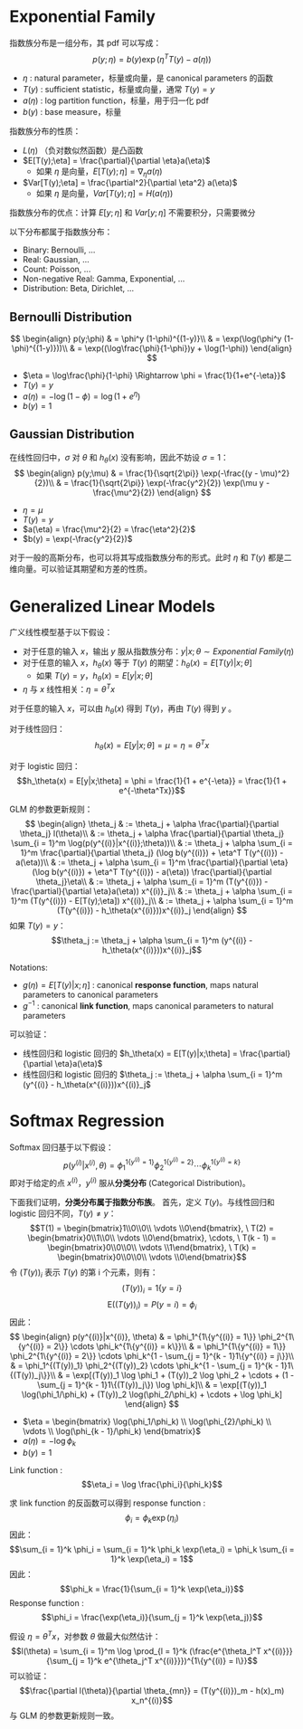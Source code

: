 # Exponential Family
指数族分布是一组分布，其 pdf 可以写成：
$$p(y;\eta) = b(y) \exp(\eta^T T(y) - a(\eta))$$
- $\eta$ : natural parameter，标量或向量，是 canonical parameters 的函数
- $T(y)$ : sufficient statistic，标量或向量，通常 $T(y) = y$
- $a(\eta)$ : log partition function，标量，用于归一化 pdf
- $b(y)$ : base measure，标量

指数族分布的性质：
- $L(\eta)$ （负对数似然函数）是凸函数
- $E[T(y);\eta] = \frac{\partial}{\partial \eta}a(\eta)$
	- 如果 $\eta$ 是向量，$E[T(y);\eta] = \nabla_\eta a(\eta)$
- $Var[T(y);\eta] = \frac{\partial^2}{\partial \eta^2} a(\eta)$
	- 如果 $\eta$ 是向量，$Var[T(y);\eta] = H(a(\eta))$

指数族分布的优点：计算 $E[y;\eta]$ 和 $Var[y;\eta]$ 不需要积分，只需要微分

以下分布都属于指数族分布：
- Binary: Bernoulli, ...
- Real: Gaussian, ...
- Count: Poisson, ...
- Non-negative Real: Gamma, Exponential, ...
- Distribution: Beta, Dirichlet, ...

## Bernoulli Distribution
$$
\begin{align}
p(y;\phi) & = \phi^y (1-\phi)^{(1-y)}\\
& = \exp(\log(\phi^y (1-\phi)^{(1-y)}))\\
& = \exp((\log\frac{\phi}{1-\phi})y + \log(1-\phi))
\end{align}
$$
- $\eta = \log\frac{\phi}{1-\phi} \Rightarrow \phi = \frac{1}{1+e^{-\eta}}$
- $T(y) = y$
- $a(\eta) = -\log(1-\phi) = \log(1+e^\eta)$
- $b(y) = 1$

## Gaussian Distribution
在线性回归中，$\sigma$ 对 $\theta$ 和 $h_\theta(x)$ 没有影响，因此不妨设 $\sigma = 1$：
$$
\begin{align}
p(y;\mu) & = \frac{1}{\sqrt{2\pi}} \exp(-\frac{(y - \mu)^2}{2})\\
& = \frac{1}{\sqrt{2\pi}} \exp(-\frac{y^2}{2}) \exp(\mu y - \frac{\mu^2}{2})
\end{align}
$$
- $\eta = \mu$
- $T(y) = y$
- $a(\eta) = \frac{\mu^2}{2} = \frac{\eta^2}{2}$
- $b(y) = \exp(-\frac{y^2}{2})$

对于一般的高斯分布，也可以将其写成指数族分布的形式。此时 $\eta$ 和 $T(y)$ 都是二维向量。可以验证其期望和方差的性质。

# Generalized Linear Models
广义线性模型基于以下假设：
- 对于任意的输入 $x$，输出 $y$ 服从指数族分布：$y | x ; \theta \sim Exponential \ Family(\eta)$ 
- 对于任意的输入 $x$，$h_\theta(x)$ 等于 $T(y)$ 的期望：$h_\theta(x) = E[T(y)|x;\theta]$
	- 如果 $T(y) = y$，$h_\theta(x) = E[y|x;\theta]$
- $\eta$ 与 $x$ 线性相关：$\eta = \theta^T x$

对于任意的输入 $x$，可以由 $h_\theta(x)$ 得到 $T(y)$，再由 $T(y)$ 得到 $y$ 。

对于线性回归：
$$h_\theta(x) = E[y|x;\theta] = \mu = \eta = \theta^T x$$

对于 logistic 回归：
$$h_\theta(x) = E[y|x;\theta] = \phi = \frac{1}{1 + e^{-\eta}} = \frac{1}{1 + e^{-\theta^Tx}}$$

GLM 的参数更新规则：
$$
\begin{align}
\theta_j & := \theta_j + \alpha \frac{\partial}{\partial \theta_j} l(\theta)\\
& := \theta_j + \alpha \frac{\partial}{\partial \theta_j} \sum_{i = 1}^m \log(p(y^{(i)}|x^{(i)};\theta))\\
& := \theta_j + \alpha \sum_{i = 1}^m \frac{\partial}{\partial \theta_j}  (\log b(y^{(i)}) + \eta^T T(y^{(i)}) - a(\eta))\\
& := \theta_j + \alpha \sum_{i = 1}^m \frac{\partial}{\partial \eta}  (\log b(y^{(i)}) + \eta^T T(y^{(i)}) - a(\eta)) \frac{\partial}{\partial \theta_j}\eta\\
& := \theta_j + \alpha \sum_{i = 1}^m (T(y^{(i)}) - \frac{\partial}{\partial \eta}a(\eta)) x^{(i)}_j\\
& := \theta_j + \alpha \sum_{i = 1}^m (T(y^{(i)}) - E[T(y);\eta]) x^{(i)}_j\\
& := \theta_j + \alpha \sum_{i = 1}^m (T(y^{(i)}) - h_\theta(x^{(i)}))x^{(i)}_j
\end{align}
$$
如果 $T(y) = y$：
$$\theta_j := \theta_j + \alpha \sum_{i = 1}^m (y^{(i)} - h_\theta(x^{(i)}))x^{(i)}_j$$

Notations:
- $g(\eta) = E[T(y)|x;\eta]$ : canonical **response function**, maps natural parameters to canonical parameters 
- $g^{-1}$ : canonical **link function**, maps canonical parameters to natural parameters

可以验证：
- 线性回归和 logistic 回归的 $h_\theta(x) = E[T(y)|x;\theta] = \frac{\partial}{\partial \eta}a(\eta)$
- 线性回归和 logistic 回归的 $\theta_j := \theta_j + \alpha \sum_{i = 1}^m (y^{(i)} - h_\theta(x^{(i)}))x^{(i)}_j$

# Softmax Regression
Softmax 回归基于以下假设：
$$p(y^{(i)}|x^{(i)}, \theta) = \phi_1^{1\{y^{(i)} = 1\}} \phi_2^{1\{y^{(i)} = 2\}} \cdots \phi_k^{1\{y^{(i)} = k\}}$$
即对于给定的点 $x^{(i)}$，$y^{(i)}$ 服从**分类分布** (Categorical Distribution)。

下面我们证明，**分类分布属于指数分布族**。
首先，定义 $T(y)$。与线性回归和 logistic 回归不同，$T(y) \neq y$：
$$T(1) = \begin{bmatrix}1\\0\\0\\ \vdots \\0\end{bmatrix}, \ T(2) = \begin{bmatrix}0\\1\\0\\ \vdots \\0\end{bmatrix}, \cdots, \ T(k - 1) = \begin{bmatrix}0\\0\\0\\ \vdots \\1\end{bmatrix}, \ T(k) = \begin{bmatrix}0\\0\\0\\ \vdots \\0\end{bmatrix}$$
令 $(T(y))_i$ 表示 $T(y)$ 的第 i 个元素，则有：
$$(T(y))_i = 1\{y = i\}$$
$$\mathrm{E}((T(y))_i) = P(y = i) = \phi_i$$
因此：
$$
\begin{align}
p(y^{(i)}|x^{(i)}, \theta) & = \phi_1^{1\{y^{(i)} = 1\}} \phi_2^{1\{y^{(i)} = 2\}} \cdots \phi_k^{1\{y^{(i)} = k\}}\\
& = \phi_1^{1\{y^{(i)} = 1\}} \phi_2^{1\{y^{(i)} = 2\}} \cdots \phi_k^{1 - \sum_{j = 1}^{k - 1}1\{y^{(i)} = j\}}\\
& = \phi_1^{(T(y))_1} \phi_2^{(T(y))_2} \cdots \phi_k^{1 - \sum_{j = 1}^{k - 1}1\{(T(y))_j\}}\\
& = \exp[(T(y))_1 \log \phi_1 + (T(y))_2 \log \phi_2 + \cdots + (1 - \sum_{j = 1}^{k - 1}1\{(T(y))_j\}) \log \phi_k]\\
& = \exp[(T(y))_1 \log(\phi_1/\phi_k) + (T(y))_2 \log(\phi_2/\phi_k) + \cdots + \log \phi_k]
\end{align}
$$
- $\eta = \begin{bmatrix} \log(\phi_1/\phi_k) \\ \log(\phi_{2}/\phi_k) \\ \vdots \\ \log(\phi_{k - 1}/\phi_k) \end{bmatrix}$
- $a(\eta) = -\log\phi_k$
- $b(y) = 1$

Link function :
$$\eta_i = \log \frac{\phi_i}{\phi_k}$$

求 link function 的反函数可以得到 response function :
$$\phi_i = \phi_k \exp(\eta_i)$$
因此：
$$\sum_{i = 1}^k \phi_i = \sum_{i = 1}^k \phi_k \exp(\eta_i) = \phi_k \sum_{i = 1}^k \exp(\eta_i) = 1$$
因此：
$$\phi_k = \frac{1}{\sum_{i = 1}^k \exp(\eta_i)}$$
Response function :
$$\phi_i = \frac{\exp(\eta_i)}{\sum_{j = 1}^k \exp(\eta_j)}$$

假设 $\eta = \theta^T x$，对参数 $\theta$ 做最大似然估计：
$$l(\theta) = \sum_{i = 1}^m \log \prod_{l = 1}^k (\frac{e^{\theta_l^T x^{(i)}}}{\sum_{j = 1}^k e^{\theta_j^T x^{(i)}}})^{1\{y^{(i)} = l\}}$$
可以验证：
$$\frac{\partial l(\theta)}{\partial \theta_{mn}} = (T(y^{(i)})_m - h(x)_m) x_n^{(i)}$$
与 GLM 的参数更新规则一致。



